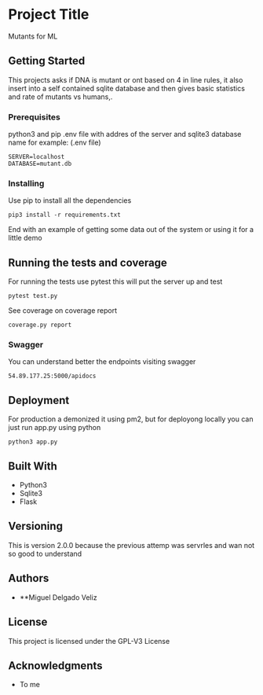 # Project Title

Mutants for ML

## Getting Started

This projects asks if DNA is mutant or ont based on 4 in line rules,
it also insert into a self contained sqlite database  and then gives basic
statistics and rate of mutants vs humans,.

### Prerequisites

python3 and pip
.env file with addres of the server and sqlite3 database name
for example: (.env file)

```
SERVER=localhost
DATABASE=mutant.db
```

### Installing

Use pip to install all the dependencies

```
pip3 install -r requirements.txt 
```


End with an example of getting some data out of the system or using it for a little demo

## Running the tests and coverage

For running the tests use pytest this will put the server up and test


```
pytest test.py
```

See coverage on coverage report

```
coverage.py report
```

### Swagger

You can understand better the endpoints visiting swagger

```
54.89.177.25:5000/apidocs
```

## Deployment
For production a demonized it using pm2, but for deployong locally you can just
run app.py using python
```
python3 app.py
```

## Built With

* Python3
* Sqlite3
* Flask

## Versioning

This is version 2.0.0 because the previous attemp was servrles and wan not so 
good to understand
## Authors

* **Miguel Delgado Veliz

## License

This project is licensed under the GPL-V3 License 

## Acknowledgments

* To me

